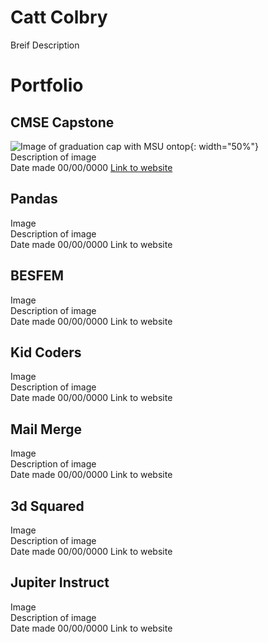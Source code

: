 # Catt Colbry
Breif Description
# Portfolio
## CMSE Capstone
![Image of graduation cap with MSU ontop](https://msu-cmse-courses.github.io/cmse495-SS25/assets/img/Capstone_Logo.png){: width="50%"}  
Description of image  
Date made 00/00/0000 [Link to website](Http)
## Pandas
Image  
Description of image  
Date made 00/00/0000 Link to website  
## BESFEM
Image  
Description of image  
Date made 00/00/0000 Link to website  
## Kid Coders
Image  
Description of image  
Date made 00/00/0000 Link to website  
## Mail Merge
Image  
Description of image  
Date made 00/00/0000 Link to website  
## 3d Squared
Image  
Description of image  
Date made 00/00/0000 Link to website  
## Jupiter Instruct
Image  
Description of image  
Date made 00/00/0000 Link to website  